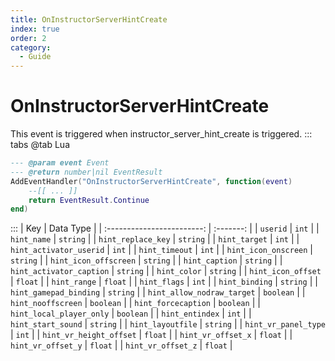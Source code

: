 ```yaml
---
title: OnInstructorServerHintCreate
index: true
order: 2
category:
  - Guide
---
```


# OnInstructorServerHintCreate
This event is triggered when instructor_server_hint_create is triggered.
::: tabs
@tab Lua
```lua
--- @param event Event
--- @return number|nil EventResult
AddEventHandler("OnInstructorServerHintCreate", function(event)
    --[[ ... ]]
    return EventResult.Continue
end)
```

:::
|             Key            | Data Type |
| :------------------------: | :-------: |
|          `userid`          |   `int`   |
|         `hint_name`        |  `string` |
|     `hint_replace_key`     |  `string` |
|        `hint_target`       |   `int`   |
|   `hint_activator_userid`  |   `int`   |
|       `hint_timeout`       |   `int`   |
|    `hint_icon_onscreen`    |  `string` |
|    `hint_icon_offscreen`   |  `string` |
|       `hint_caption`       |  `string` |
|  `hint_activator_caption`  |  `string` |
|        `hint_color`        |  `string` |
|     `hint_icon_offset`     |  `float`  |
|        `hint_range`        |  `float`  |
|        `hint_flags`        |   `int`   |
|       `hint_binding`       |  `string` |
|   `hint_gamepad_binding`   |  `string` |
| `hint_allow_nodraw_target` | `boolean` |
|     `hint_nooffscreen`     | `boolean` |
|     `hint_forcecaption`    | `boolean` |
|  `hint_local_player_only`  | `boolean` |
|       `hint_entindex`      |   `int`   |
|     `hint_start_sound`     |  `string` |
|      `hint_layoutfile`     |  `string` |
|    `hint_vr_panel_type`    |   `int`   |
|   `hint_vr_height_offset`  |  `float`  |
|     `hint_vr_offset_x`     |  `float`  |
|     `hint_vr_offset_y`     |  `float`  |
|     `hint_vr_offset_z`     |  `float`  |